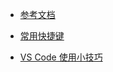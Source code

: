 * [参考文档](https://i5ting.github.io/vsc/#109)

* [常用快捷键](http://www.cnblogs.com/bindong/p/6045957.html)

* [VS Code 使用小技巧](https://zhuanlan.zhihu.com/p/22880087)







